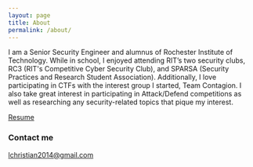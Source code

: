 ```yaml
---
layout: page
title: About
permalink: /about/
---
```


I am a Senior Security Engineer and alumnus of Rochester Institute of Technology. While in school, I enjoyed attending RIT’s two security clubs, RC3 (RIT's Competitive Cyber Security Club), and SPARSA (Security Practices and Research Student Association). Additionally, I love participating in CTFs with the interest group I started, Team Contagion. I also take great interest in participating in Attack/Defend competitions as well as researching any security-related topics that pique my interest.

[Resume]([https://drive.google.com/file/d/10_IFyAa3OpR3TnjBV8VlDVfuD3iph8Jm/view](https://resume.creddle.io/resume/34cshprl0lf))

### Contact me

[lchristian2014@gmail.com](mailto:lchristian2014@gmail.com)

